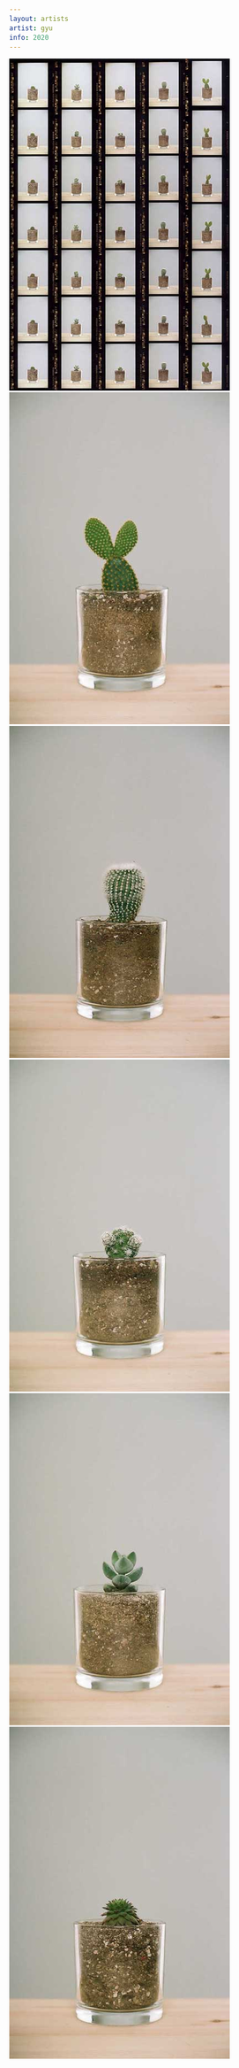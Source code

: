 ```yaml
---
layout: artists
artist: gyu
info: 2020
---
```

<article class="work">
<img src="/assets/images/artists/gyu/plant/1.jpg">
<img src="/assets/images/artists/gyu/plant/2.jpg">
<img src="/assets/images/artists/gyu/plant/3.jpg">
<img src="/assets/images/artists/gyu/plant/4.jpg">
<img src="/assets/images/artists/gyu/plant/5.jpg">
<img src="/assets/images/artists/gyu/plant/6.jpg">
</article>